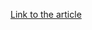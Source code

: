 [Link to the article](https://thehackernews.com/2025/04/three-reasons-why-browser-is-best-for.html)
